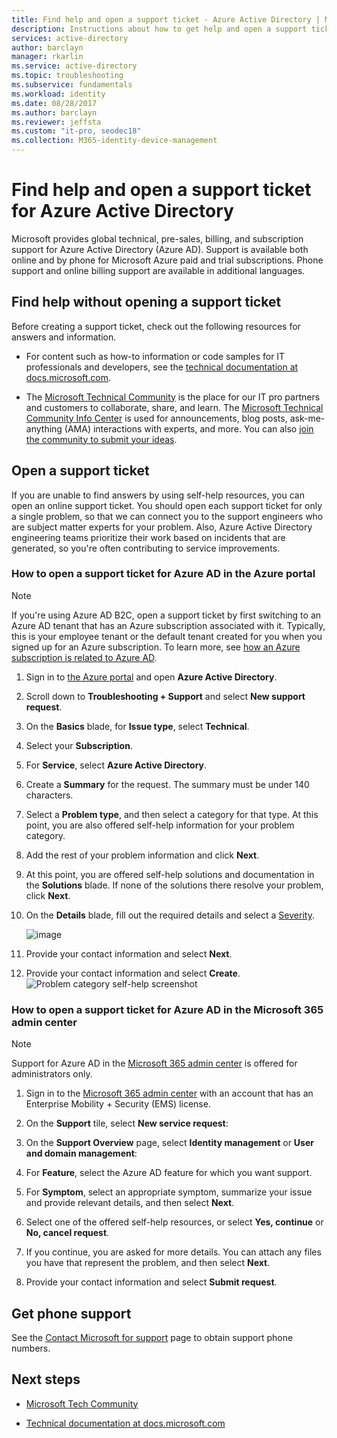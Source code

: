 ```yaml
---
title: Find help and open a support ticket - Azure Active Directory | Microsoft Docs
description: Instructions about how to get help and open a support ticket for Azure Active Directory.
services: active-directory
author: barclayn
manager: rkarlin
ms.service: active-directory
ms.topic: troubleshooting
ms.subservice: fundamentals
ms.workload: identity
ms.date: 08/28/2017
ms.author: barclayn
ms.reviewer: jeffsta
ms.custom: "it-pro, seodec18"
ms.collection: M365-identity-device-management
---
```


# Find help and open a support ticket for Azure Active Directory

Microsoft provides global technical, pre-sales, billing, and subscription support for Azure Active Directory (Azure AD). Support is available both online and by phone for Microsoft Azure paid and trial subscriptions. Phone support and online billing support are available in additional languages.

## Find help without opening a support ticket

Before creating a support ticket, check out the following resources for answers and information. 

* For content such as how-to information or code samples for IT professionals and developers, see the [technical documentation at docs.microsoft.com](../index.yml).

* The [Microsoft Technical Community](https://techcommunity.microsoft.com/) is the place for our IT pro partners and customers to collaborate, share, and learn. The [Microsoft Technical Community Info Center](https://techcommunity.microsoft.com/t5/Community-Info-Center/ct-p/Community-Info-Center) is used for announcements, blog posts, ask-me-anything (AMA) interactions with experts, and more. You can also [join the community to submit your ideas](https://techcommunity.microsoft.com/t5/Communities/ct-p/communities).

## Open a support ticket

If you are unable to find answers by using self-help resources, you can open an online support ticket. You should open each support ticket for only a single problem, so that we can connect you to the support engineers who are subject matter experts for your problem. Also, Azure Active Directory engineering teams prioritize their work based on incidents that are generated, so you're often contributing to service improvements.

### How to open a support ticket for Azure AD in the Azure portal

> [!NOTE]
> If you're using Azure AD B2C, open a support ticket by first switching to an Azure AD tenant that has an Azure subscription associated with it. Typically, this is your employee tenant or the default tenant created for you when you signed up for an Azure subscription. To learn more, see [how an Azure subscription is related to Azure AD](active-directory-how-subscriptions-associated-directory.md).

1. Sign in to [the Azure portal](https://portal.azure.com) and open **Azure Active Directory**.
   
1. Scroll down to **Troubleshooting + Support** and select **New support request**.
   
1. On the **Basics** blade, for **Issue type**, select **Technical**.

1. Select your **Subscription**.

1. For **Service**, select **Azure Active Directory**.

1. Create a **Summary** for the request. The summary must be under 140 characters.
  
1. Select a **Problem type**, and then select a category for that type. At this point, you are also offered self-help information for your problem category.
  
1. Add the rest of your problem information and click **Next**. 

1. At this point, you are offered self-help solutions and documentation in the **Solutions** blade. If none of the solutions there resolve your problem, click **Next**. 

1. On the **Details** blade, fill out the required details and select a [Severity](https://azure.microsoft.com/support/plans/response/). 
 
    ![image](https://user-images.githubusercontent.com/13383753/76565580-1c284900-6468-11ea-8c0f-85af98097b6f.png)
 
1. Provide your contact information and select **Next**. 

1. Provide your contact information and select **Create**.
  ![Problem category self-help screenshot](./media/active-directory-troubleshooting-support-howto/open-support-ticket.png)

### How to open a support ticket for Azure AD in the Microsoft 365 admin center

> [!NOTE]
> Support for Azure AD in the [Microsoft 365 admin center](https://admin.microsoft.com) is offered for administrators only.

1. Sign in to the [Microsoft 365 admin center](https://admin.microsoft.com) with an account that has an Enterprise Mobility + Security (EMS) license.

1. On the **Support** tile, select **New service request**:

1. On the **Support Overview** page, select **Identity management** or **User and domain management**:

1. For **Feature**, select the Azure AD feature for which you want support.

1. For **Symptom**, select an appropriate symptom, summarize your issue and provide relevant details, and then select **Next**.

1. Select one of the offered self-help resources, or select **Yes, continue** or **No, cancel request**.

1. If you continue, you are asked for more details. You can attach any files you have that represent the problem, and then select **Next**.

1. Provide your contact information and select **Submit request**.

## Get phone support

See the [Contact Microsoft for support](https://portal.office.com/Support/ContactUs.aspx) page to obtain support phone numbers.

##  Next steps

* [Microsoft Tech Community](https://techcommunity.microsoft.com/)

* [Technical documentation at docs.microsoft.com](../index.yml)
